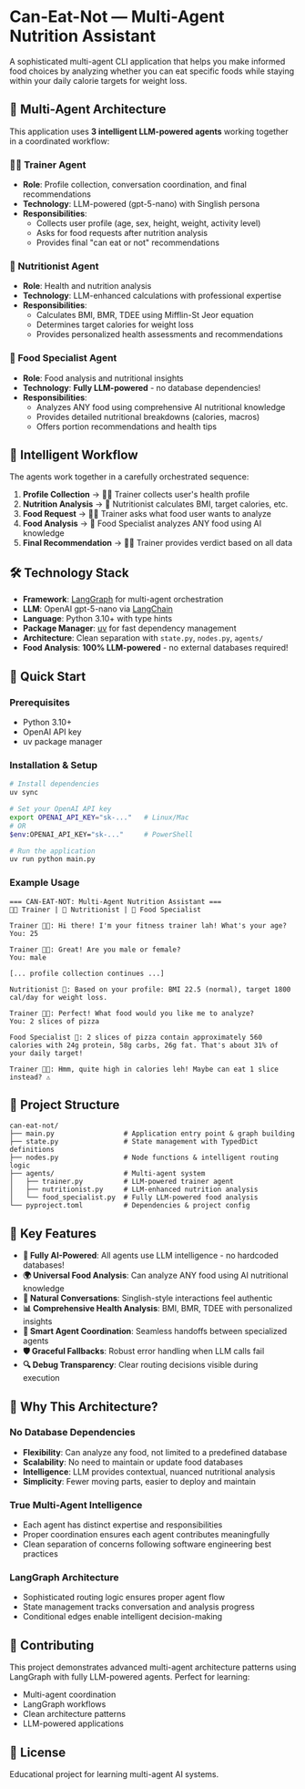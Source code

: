 # Can-Eat-Not — Multi-Agent Nutrition Assistant

A sophisticated multi-agent CLI application that helps you make informed food choices by analyzing whether you can eat specific foods while staying within your daily calorie targets for weight loss.

## 🤖 Multi-Agent Architecture

This application uses **3 intelligent LLM-powered agents** working together in a coordinated workflow:

### **🧑‍🏫 Trainer Agent**
- **Role**: Profile collection, conversation coordination, and final recommendations
- **Technology**: LLM-powered (gpt-5-nano) with Singlish persona
- **Responsibilities**: 
  - Collects user profile (age, sex, height, weight, activity level)
  - Asks for food requests after nutrition analysis
  - Provides final "can eat or not" recommendations

### **🥼 Nutritionist Agent** 
- **Role**: Health and nutrition analysis
- **Technology**: LLM-enhanced calculations with professional expertise
- **Responsibilities**:
  - Calculates BMI, BMR, TDEE using Mifflin-St Jeor equation
  - Determines target calories for weight loss
  - Provides personalized health assessments and recommendations

### **🍎 Food Specialist Agent**
- **Role**: Food analysis and nutritional insights
- **Technology**: **Fully LLM-powered** - no database dependencies!
- **Responsibilities**:
  - Analyzes ANY food using comprehensive AI nutritional knowledge
  - Provides detailed nutritional breakdowns (calories, macros)
  - Offers portion recommendations and health tips

## 🔄 Intelligent Workflow

The agents work together in a carefully orchestrated sequence:

1. **Profile Collection** → 🧑‍🏫 Trainer collects user's health profile
2. **Nutrition Analysis** → 🥼 Nutritionist calculates BMI, target calories, etc.
3. **Food Request** → 🧑‍🏫 Trainer asks what food user wants to analyze
4. **Food Analysis** → 🍎 Food Specialist analyzes ANY food using AI knowledge
5. **Final Recommendation** → 🧑‍🏫 Trainer provides verdict based on all data

## 🛠️ Technology Stack

- **Framework**: [LangGraph](https://langchain-ai.github.io/langgraph/) for multi-agent orchestration
- **LLM**: OpenAI gpt-5-nano via [LangChain](https://python.langchain.com/)
- **Language**: Python 3.10+ with type hints
- **Package Manager**: [uv](https://docs.astral.sh/uv/) for fast dependency management
- **Architecture**: Clean separation with `state.py`, `nodes.py`, `agents/`
- **Food Analysis**: **100% LLM-powered** - no external databases required!

## 🚀 Quick Start

### Prerequisites
- Python 3.10+
- OpenAI API key
- uv package manager

### Installation & Setup

```bash
# Install dependencies
uv sync

# Set your OpenAI API key
export OPENAI_API_KEY="sk-..."   # Linux/Mac
# OR
$env:OPENAI_API_KEY="sk-..."     # PowerShell

# Run the application
uv run python main.py
```

### Example Usage

```
=== CAN-EAT-NOT: Multi-Agent Nutrition Assistant ===
🧑‍🏫 Trainer | 🥼 Nutritionist | 🍎 Food Specialist

Trainer 🧑‍🏫: Hi there! I'm your fitness trainer lah! What's your age?
You: 25

Trainer 🧑‍🏫: Great! Are you male or female?
You: male

[... profile collection continues ...]

Nutritionist 🥼: Based on your profile: BMI 22.5 (normal), target 1800 cal/day for weight loss.

Trainer 🧑‍🏫: Perfect! What food would you like me to analyze?
You: 2 slices of pizza

Food Specialist 🍎: 2 slices of pizza contain approximately 560 calories with 24g protein, 58g carbs, 26g fat. That's about 31% of your daily target!

Trainer 🧑‍🏫: Hmm, quite high in calories leh! Maybe can eat 1 slice instead? ⚠️
```

## 📁 Project Structure

```
can-eat-not/
├── main.py                 # Application entry point & graph building
├── state.py                # State management with TypedDict definitions
├── nodes.py                # Node functions & intelligent routing logic
├── agents/                 # Multi-agent system
│   ├── trainer.py          # LLM-powered trainer agent
│   ├── nutritionist.py     # LLM-enhanced nutrition analysis
│   └── food_specialist.py  # Fully LLM-powered food analysis
└── pyproject.toml          # Dependencies & project config
```

## 🎯 Key Features

- **🧠 Fully AI-Powered**: All agents use LLM intelligence - no hardcoded databases!
- **🌍 Universal Food Analysis**: Can analyze ANY food using AI nutritional knowledge
- **💬 Natural Conversations**: Singlish-style interactions feel authentic
- **📊 Comprehensive Health Analysis**: BMI, BMR, TDEE with personalized insights
- **🤝 Smart Agent Coordination**: Seamless handoffs between specialized agents
- **🛡️ Graceful Fallbacks**: Robust error handling when LLM calls fail
- **🔍 Debug Transparency**: Clear routing decisions visible during execution

## 🌟 Why This Architecture?

### **No Database Dependencies**
- **Flexibility**: Can analyze any food, not limited to a predefined database
- **Scalability**: No need to maintain or update food databases
- **Intelligence**: LLM provides contextual, nuanced nutritional analysis
- **Simplicity**: Fewer moving parts, easier to deploy and maintain

### **True Multi-Agent Intelligence**
- Each agent has distinct expertise and responsibilities
- Proper coordination ensures each agent contributes meaningfully
- Clean separation of concerns following software engineering best practices

### **LangGraph Architecture**
- Sophisticated routing logic ensures proper agent flow
- State management tracks conversation and analysis progress
- Conditional edges enable intelligent decision-making

## 🤝 Contributing

This project demonstrates advanced multi-agent architecture patterns using LangGraph with fully LLM-powered agents. Perfect for learning:
- Multi-agent coordination
- LangGraph workflows
- Clean architecture patterns
- LLM-powered applications

## 📄 License

Educational project for learning multi-agent AI systems.
